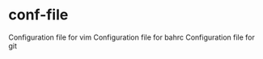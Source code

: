 conf-file
=========

Configuration file for vim
Configuration file for bahrc
Configuration file for git

